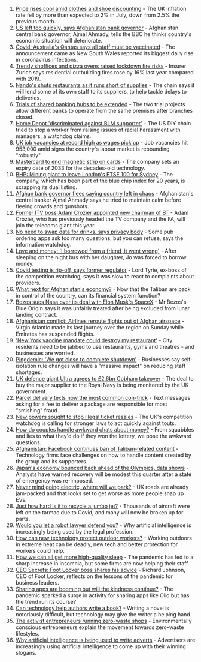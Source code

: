1. [Price rises cool amid clothes and shoe discounting](https://www.bbc.co.uk/news/uk-58254000) - The UK inflation rate fell by more than expected to 2% in July, down from 2.5% the previous month.
2. [US left too quickly, says Afghanistan bank governor](https://www.bbc.co.uk/news/business-58252065) - Afghanistan central bank governor, Ajmal Ahmady, tells the BBC he thinks country's economic situation will deteriorate.
3. [Covid: Australia's Qantas says all staff must be vaccinated](https://www.bbc.co.uk/news/business-58239790) - The announcement came as New South Wales reported its biggest daily rise in coronavirus infections.
4. [Trendy shoffices and pizza ovens raised lockdown fire risks](https://www.bbc.co.uk/news/business-58245846) - Insurer Zurich says residential outbuilding fires rose by 16% last year compared with 2019.
5. [Nando's shuts restaurants as it runs short of supplies](https://www.bbc.co.uk/news/business-58249337) - The chain says it will lend some of its own staff to its suppliers, to help tackle delays to deliveries.
6. [Trials of shared banking hubs to be extended](https://www.bbc.co.uk/news/business-58245844) - The two trial projects allow different banks to operate from the same premises after branches closed.
7. [Home Depot 'discriminated against BLM supporter'](https://www.bbc.co.uk/news/business-58251211) - The US DIY chain tried to stop a worker from raising issues of racial harassment with managers, a watchdog claims.
8. [UK job vacancies at record high as wages pick up](https://www.bbc.co.uk/news/business-58241006) - Job vacancies hit 953,000 amid signs the country's labour market is rebounding "robustly".
9. [Mastercard to end magnetic strip on cards](https://www.bbc.co.uk/news/technology-58206591) - The company sets an expiry date of 2033 for the decades-old technology.
10. [BHP: Mining giant to leave London's FTSE 100 for Sydney](https://www.bbc.co.uk/news/business-58241008) - The company, which has been part of the blue chip index for 20 years, is scrapping its dual listing.
11. [Afghan bank governor flees saying country left in chaos](https://www.bbc.co.uk/news/business-58230941) - Afghanistan's central banker Ajmal Ahmady says he tried to maintain calm before fleeing crowds and gunshots.
12. [Former ITV boss Adam Crozier appointed new chairman of BT](https://www.bbc.co.uk/news/business-58241747) - Adam Crozier, who has previously headed the TV company and the FA, will join the telecoms giant this year.
13. [No need to swap data for drinks, says privacy body](https://www.bbc.co.uk/news/business-58230932) - Some pub ordering apps ask too many questions, but you can refuse, says the information watchdog.
14. [Love and money: 'I borrowed from a friend, it went wrong'](https://www.bbc.co.uk/news/business-57824096) - After sleeping on the night bus with her daughter, Jo was forced to borrow money.
15. [Covid testing is rip-off, says former regulator](https://www.bbc.co.uk/news/business-58200203) - Lord Tyrie, ex-boss of the competition watchdog, says it was slow to react to complaints about providers.
16. [What next for Afghanistan's economy?](https://www.bbc.co.uk/news/business-58235185) - Now that the Taliban are back in control of the country, can its financial system function?
17. [Bezos sues Nasa over its deal with Elon Musk's SpaceX](https://www.bbc.co.uk/news/business-58235479) - Mr Bezos's Blue Origin says it was unfairly treated after being excluded from lunar landing contract.
18. [Afghanistan conflict: Airlines reroute flights out of Afghan airspace](https://www.bbc.co.uk/news/business-58228470) - Virgin Atlantic made its last journey over the region on Sunday while Emirates has suspended flights.
19. ['New York vaccine mandate could destroy my restaurant'](https://www.bbc.co.uk/news/business-58204471) - City residents need to be jabbed to use restaurants, gyms and theatres - and businesses are worried.
20. [Pingdemic: 'We got close to complete shutdown'](https://www.bbc.co.uk/news/business-58228466) - Businesses say self-isolation rule changes will have a "massive impact" on reducing staff shortages.
21. [UK defence giant Ultra agrees to £2.6bn Cobham takeover](https://www.bbc.co.uk/news/business-58228657) - The deal to buy the major supplier to the Royal Navy is being monitored by the UK government.
22. [Parcel delivery texts now the most common con-trick](https://www.bbc.co.uk/news/business-58233743) - Text messages asking for a fee to deliver a package are responsible for most "smishing" fraud.
23. [New powers sought to stop illegal ticket resales](https://www.bbc.co.uk/news/business-58225568) - The UK's competition watchdog is calling for stronger laws to act quickly against touts.
24. [How do couples handle awkward chats about money?](https://www.bbc.co.uk/news/business-58176219) - From squabbles and lies to what they'd do if they won the lottery, we pose the awkward questions.
25. [Afghanistan: Facebook continues ban of Taliban-related content](https://www.bbc.co.uk/news/business-58239786) - Technology firms face challenges on how to handle content created by the group and its supporters.
26. [Japan's economy bounced back ahead of the Olympics, data shows](https://www.bbc.co.uk/news/business-58227096) - Analysts have warned recovery will be modest this quarter after a state of emergency was re-imposed.
27. [Never mind going electric, where will we park?](https://www.bbc.co.uk/news/business-56748346) - UK roads are already jam-packed and that looks set to get worse as more people snap up EVs.
28. [Just how hard is it to recycle a jumbo jet?](https://www.bbc.co.uk/news/business-57983174) - Thousands of aircraft were left on the tarmac due to Covid, and many will now be broken up for parts.
29. [Would you let a robot lawyer defend you?](https://www.bbc.co.uk/news/business-58158820) - Why artificial intelligence is increasingly being used by the legal profession.
30. [How can new technology protect outdoor workers?](https://www.bbc.co.uk/news/business-58049625) - Working outdoors in extreme heat can be deadly, new tech and better protection for workers could help.
31. [How we can all get more high-quality sleep](https://www.bbc.co.uk/news/business-58148044) - The pandemic has led to a sharp increase in insomnia, but some firms are now helping their staff.
32. [CEO Secrets: Foot Locker boss shares his advice](https://www.bbc.co.uk/news/business-58101254) - Richard Johnson, CEO of Foot Locker, reflects on the lessons of the pandemic for business leaders.
33. [Sharing apps are booming but will the kindness continue?](https://www.bbc.co.uk/news/business-57981598) - The pandemic sparked a surge in activity for sharing apps like Olio but has the trend run its course?
34. [Can technology help authors write a book?](https://www.bbc.co.uk/news/business-58098481) - Writing a novel is notoriously difficult, but technology may give the writer a helping hand.
35. [The activist entrepreneurs running zero-waste shops](https://www.bbc.co.uk/news/business-57920754) - Environmentally conscious entrepreneurs explain the movement towards zero-waste lifestyles.
36. [Why artificial intelligence is being used to write adverts](https://www.bbc.co.uk/news/business-57781557) - Advertisers are increasingly using artificial intelligence to come up with their winning slogans.
